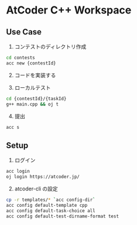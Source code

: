 # AtCoder C++ Workspace

## Use Case

1. コンテストのディレクトリ作成

```bash
cd contests
acc new {contestId}
```

2. コードを実装する

3. ローカルテスト

```bash
cd {contestId}/{taskId}
g++ main.cpp && oj t
```

4. 提出

```bash
acc s
```

## Setup

1. ログイン

```bash
acc login
oj login https://atcoder.jp/
```

2. atcoder-cli の設定

```bash
cp -r templates/* `acc config-dir`
acc config default-template cpp
acc config default-task-choice all
acc config default-test-dirname-format test
```

